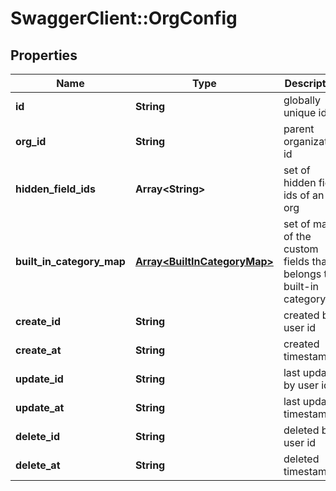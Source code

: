 # SwaggerClient::OrgConfig

## Properties
Name | Type | Description | Notes
------------ | ------------- | ------------- | -------------
**id** | **String** | globally unique id | 
**org_id** | **String** | parent organization id | [optional] 
**hidden_field_ids** | **Array&lt;String&gt;** | set of hidden field ids of an org | [optional] 
**built_in_category_map** | [**Array&lt;BuiltInCategoryMap&gt;**](BuiltInCategoryMap.md) | set of maps of the custom fields that belongs to a built-in category | [optional] 
**create_id** | **String** | created by user id | [optional] 
**create_at** | **String** | created timestamp | [optional] 
**update_id** | **String** | last updated by user id | [optional] 
**update_at** | **String** | last updated timestamp | [optional] 
**delete_id** | **String** | deleted by user id | [optional] 
**delete_at** | **String** | deleted timestamp | [optional] 


